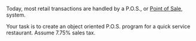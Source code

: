 Today, most retail transactions are handled by a P.O.S., or [Point of Sale](http://en.wikipedia.org/wiki/Point_of_sale), system. 

Your task is to create an <word data-key="oop">object oriented</word> P.O.S. program for a quick service restaurant. Assume 7.75% sales tax.
